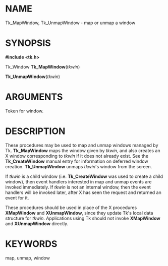 # NAME

Tk_MapWindow, Tk_UnmapWindow - map or unmap a window

# SYNOPSIS

**#include \<tk.h\>**

Tk_Window **Tk_MapWindow**(*tkwin*)

**Tk_UnmapWindow**(*tkwin*)

# ARGUMENTS

Token for window.

# DESCRIPTION

These procedures may be used to map and unmap windows managed by Tk.
**Tk_MapWindow** maps the window given by *tkwin*, and also creates an X
window corresponding to *tkwin* if it does not already exist. See the
**Tk_CreateWindow** manual entry for information on deferred window
creation. **Tk_UnmapWindow** unmaps *tkwin*\'s window from the screen.

If *tkwin* is a child window (i.e. **Tk_CreateWindow** was used to
create a child window), then event handlers interested in map and unmap
events are invoked immediately. If *tkwin* is not an internal window,
then the event handlers will be invoked later, after X has seen the
request and returned an event for it.

These procedures should be used in place of the X procedures
**XMapWindow** and **XUnmapWindow**, since they update Tk\'s local data
structure for *tkwin*. Applications using Tk should not invoke
**XMapWindow** and **XUnmapWindow** directly.

# KEYWORDS

map, unmap, window

<!---
Copyright (c) 1990 The Regents of the University of California
Copyright (c) 1994-1997 Sun Microsystems, Inc
-->

